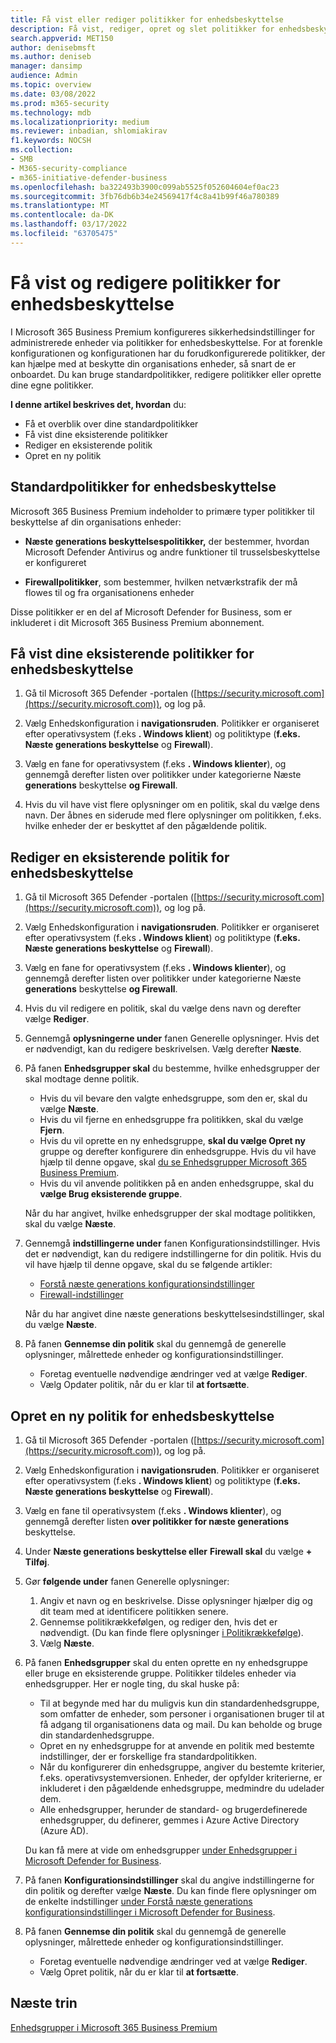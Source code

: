 ```yaml
---
title: Få vist eller rediger politikker for enhedsbeskyttelse
description: Få vist, rediger, opret og slet politikker for enhedsbeskyttelse i Microsoft 365 Business Premium
search.appverid: MET150
author: denisebmsft
ms.author: deniseb
manager: dansimp
audience: Admin
ms.topic: overview
ms.date: 03/08/2022
ms.prod: m365-security
ms.technology: mdb
ms.localizationpriority: medium
ms.reviewer: inbadian, shlomiakirav
f1.keywords: NOCSH
ms.collection:
- SMB
- M365-security-compliance
- m365-initiative-defender-business
ms.openlocfilehash: ba322493b3900c099ab5525f052604604ef0ac23
ms.sourcegitcommit: 3fb76db6b34e24569417f4c8a41b99f46a780389
ms.translationtype: MT
ms.contentlocale: da-DK
ms.lasthandoff: 03/17/2022
ms.locfileid: "63705475"
---
```

# <a name="view-and-edit-your-device-protection-policies"></a>Få vist og redigere politikker for enhedsbeskyttelse

I Microsoft 365 Business Premium konfigureres sikkerhedsindstillinger for administrerede enheder via politikker for enhedsbeskyttelse. For at forenkle konfigurationen og konfigurationen har du forudkonfigurerede politikker, der kan hjælpe med at beskytte din organisations enheder, så snart de er onboardet. Du kan bruge standardpolitikker, redigere politikker eller oprette dine egne politikker.

**I denne artikel beskrives det, hvordan** du:

- Få et overblik over dine standardpolitikker
- Få vist dine eksisterende politikker
- Rediger en eksisterende politik
- Opret en ny politik

## <a name="default-device-protection-policies"></a>Standardpolitikker for enhedsbeskyttelse

Microsoft 365 Business Premium indeholder to primære typer politikker til beskyttelse af din organisations enheder:

- **Næste generations beskyttelsespolitikker,** der bestemmer, hvordan Microsoft Defender Antivirus og andre funktioner til trusselsbeskyttelse er konfigureret

- **Firewallpolitikker**, som bestemmer, hvilken netværkstrafik der må flowes til og fra organisationens enheder

Disse politikker er en del af Microsoft Defender for Business, som er inkluderet i dit Microsoft 365 Business Premium abonnement.

## <a name="view-your-existing-device-protection-policies"></a>Få vist dine eksisterende politikker for enhedsbeskyttelse

1. Gå til Microsoft 365 Defender -portalen ([https://security.microsoft.com](https://security.microsoft.com)), og log på. 

2. Vælg Enhedskonfiguration i **navigationsruden**. Politikker er organiseret efter operativsystem (f.eks **. Windows klient**) og politiktype (**f.eks. Næste generations beskyttelse** og **Firewall**). 

3. Vælg en fane for operativsystem (f.eks **. Windows klienter**), og gennemgå derefter listen over politikker under kategorierne Næste **generations** beskyttelse **og Firewall**. 

4. Hvis du vil have vist flere oplysninger om en politik, skal du vælge dens navn. Der åbnes en siderude med flere oplysninger om politikken, f.eks. hvilke enheder der er beskyttet af den pågældende politik.

## <a name="edit-an-existing-device-protection-policy"></a>Rediger en eksisterende politik for enhedsbeskyttelse

1. Gå til Microsoft 365 Defender -portalen ([https://security.microsoft.com](https://security.microsoft.com)), og log på. 

2. Vælg Enhedskonfiguration i **navigationsruden**. Politikker er organiseret efter operativsystem (f.eks **. Windows klient**) og politiktype (**f.eks. Næste generations beskyttelse** og **Firewall**). 

3. Vælg en fane for operativsystem (f.eks **. Windows klienter**), og gennemgå derefter listen over politikker under kategorierne Næste **generations** beskyttelse **og Firewall**. 

4. Hvis du vil redigere en politik, skal du vælge dens navn og derefter vælge **Rediger**.

5. Gennemgå **oplysningerne under** fanen Generelle oplysninger. Hvis det er nødvendigt, kan du redigere beskrivelsen. Vælg derefter **Næste**.

6. På fanen **Enhedsgrupper skal** du bestemme, hvilke enhedsgrupper der skal modtage denne politik.  

   - Hvis du vil bevare den valgte enhedsgruppe, som den er, skal du vælge **Næste**.
   - Hvis du vil fjerne en enhedsgruppe fra politikken, skal du vælge **Fjern**.
   - Hvis du vil oprette en ny enhedsgruppe, **skal du vælge Opret ny** gruppe og derefter konfigurere din enhedsgruppe. Hvis du vil have hjælp til denne opgave, skal [du se Enhedsgrupper Microsoft 365 Business Premium](m365bp-device-groups-mdb.md).
   - Hvis du vil anvende politikken på en anden enhedsgruppe, skal du **vælge Brug eksisterende gruppe**.

   Når du har angivet, hvilke enhedsgrupper der skal modtage politikken, skal du vælge **Næste**.

7. Gennemgå **indstillingerne under** fanen Konfigurationsindstillinger. Hvis det er nødvendigt, kan du redigere indstillingerne for din politik. Hvis du vil have hjælp til denne opgave, skal du se følgende artikler: 

   - [Forstå næste generations konfigurationsindstillinger](../security/defender-business/mdb-next-gen-configuration-settings.md)   
   - [Firewall-indstillinger](../security/defender-business/mdb-firewall.md)

   Når du har angivet dine næste generations beskyttelsesindstillinger, skal du vælge **Næste**.

8. På fanen **Gennemse din politik** skal du gennemgå de generelle oplysninger, målrettede enheder og konfigurationsindstillinger. 

   - Foretag eventuelle nødvendige ændringer ved at vælge **Rediger**.
   - Vælg Opdater politik, når du er klar til **at fortsætte**.

## <a name="create-a-new-device-protection-policy"></a>Opret en ny politik for enhedsbeskyttelse

1. Gå til Microsoft 365 Defender -portalen ([https://security.microsoft.com](https://security.microsoft.com)), og log på. 

2. Vælg Enhedskonfiguration i **navigationsruden**. Politikker er organiseret efter operativsystem (f.eks **. Windows klient**) og politiktype (**f.eks. Næste generations beskyttelse** og **Firewall**). 

3. Vælg en fane til operativsystem (f.eks **. Windows klienter**), og gennemgå derefter listen **over politikker for næste generations** beskyttelse. 

4. Under **Næste generations beskyttelse eller** **Firewall skal** du vælge **+ Tilføj**.

5. Gør **følgende under** fanen Generelle oplysninger:

   1. Angiv et navn og en beskrivelse. Disse oplysninger hjælper dig og dit team med at identificere politikken senere.
   2. Gennemse politikrækkefølgen, og rediger den, hvis det er nødvendigt. (Du kan finde flere oplysninger [i Politikrækkefølge](../security/defender-business/mdb-policy-order.md)).
   3. Vælg **Næste**. 

7. På fanen **Enhedsgrupper** skal du enten oprette en ny enhedsgruppe eller bruge en eksisterende gruppe. Politikker tildeles enheder via enhedsgrupper. Her er nogle ting, du skal huske på:

   - Til at begynde med har du muligvis kun din standardenhedsgruppe, som omfatter de enheder, som personer i organisationen bruger til at få adgang til organisationens data og mail. Du kan beholde og bruge din standardenhedsgruppe.
   - Opret en ny enhedsgruppe for at anvende en politik med bestemte indstillinger, der er forskellige fra standardpolitikken. 
   - Når du konfigurerer din enhedsgruppe, angiver du bestemte kriterier, f.eks. operativsystemversionen. Enheder, der opfylder kriterierne, er inkluderet i den pågældende enhedsgruppe, medmindre du udelader dem. 
   - Alle enhedsgrupper, herunder de standard- og brugerdefinerede enhedsgrupper, du definerer, gemmes i Azure Active Directory (Azure AD).

   Du kan få mere at vide om enhedsgrupper [under Enhedsgrupper i Microsoft Defender for Business](../security/defender-business/mdb-create-edit-device-groups.md).

8. På fanen **Konfigurationsindstillinger** skal du angive indstillingerne for din politik og derefter vælge **Næste**. Du kan finde flere oplysninger om de enkelte indstillinger [under Forstå næste generations konfigurationsindstillinger i Microsoft Defender for Business](../security/defender-business/mdb-next-gen-configuration-settings.md).

9. På fanen **Gennemse din politik** skal du gennemgå de generelle oplysninger, målrettede enheder og konfigurationsindstillinger. 

   - Foretag eventuelle nødvendige ændringer ved at vælge **Rediger**.
   - Vælg Opret politik, når du er klar til **at fortsætte**.


## <a name="next-steps"></a>Næste trin

[Enhedsgrupper i Microsoft 365 Business Premium](m365bp-device-groups-mdb.md)